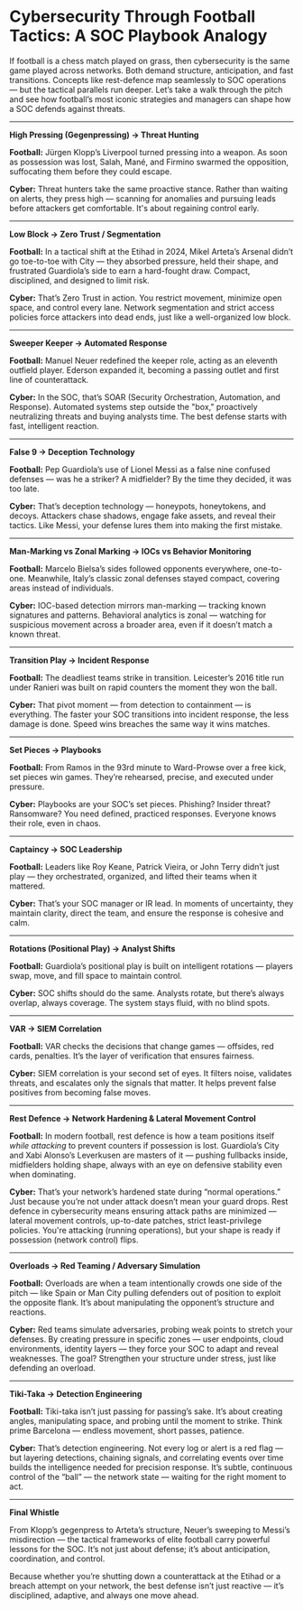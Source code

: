 # **Cybersecurity Through Football Tactics: A SOC Playbook Analogy**

If football is a chess match played on grass, then cybersecurity is the same game played across networks. Both demand structure, anticipation, and fast transitions. Concepts like rest-defence map seamlessly to SOC operations — but the tactical parallels run deeper. Let’s take a walk through the pitch and see how football’s most iconic strategies and managers can shape how a SOC defends against threats.

---

**High Pressing (Gegenpressing) → Threat Hunting**

**Football:** Jürgen Klopp’s Liverpool turned pressing into a weapon. As soon as possession was lost, Salah, Mané, and Firmino swarmed the opposition, suffocating them before they could escape.

**Cyber:** Threat hunters take the same proactive stance. Rather than waiting on alerts, they press high — scanning for anomalies and pursuing leads before attackers get comfortable. It's about regaining control early.

---

**Low Block → Zero Trust / Segmentation**

**Football:** In a tactical shift at the Etihad in 2024, Mikel Arteta’s Arsenal didn’t go toe-to-toe with City — they absorbed pressure, held their shape, and frustrated Guardiola’s side to earn a hard-fought draw. Compact, disciplined, and designed to limit risk.

**Cyber:** That’s Zero Trust in action. You restrict movement, minimize open space, and control every lane. Network segmentation and strict access policies force attackers into dead ends, just like a well-organized low block.

---

**Sweeper Keeper → Automated Response**

**Football:** Manuel Neuer redefined the keeper role, acting as an eleventh outfield player. Ederson expanded it, becoming a passing outlet and first line of counterattack.

**Cyber:** In the SOC, that’s SOAR (Security Orchestration, Automation, and Response). Automated systems step outside the "box," proactively neutralizing threats and buying analysts time. The best defense starts with fast, intelligent reaction.

---

**False 9 → Deception Technology**

**Football:** Pep Guardiola’s use of Lionel Messi as a false nine confused defenses — was he a striker? A midfielder? By the time they decided, it was too late.

**Cyber:** That’s deception technology — honeypots, honeytokens, and decoys. Attackers chase shadows, engage fake assets, and reveal their tactics. Like Messi, your defense lures them into making the first mistake.

---

**Man-Marking vs Zonal Marking → IOCs vs Behavior Monitoring**

**Football:** Marcelo Bielsa’s sides followed opponents everywhere, one-to-one. Meanwhile, Italy’s classic zonal defenses stayed compact, covering areas instead of individuals.

**Cyber:** IOC-based detection mirrors man-marking — tracking known signatures and patterns. Behavioral analytics is zonal — watching for suspicious movement across a broader area, even if it doesn’t match a known threat.

---

**Transition Play → Incident Response**

**Football:** The deadliest teams strike in transition. Leicester’s 2016 title run under Ranieri was built on rapid counters the moment they won the ball.

**Cyber:** That pivot moment — from detection to containment — is everything. The faster your SOC transitions into incident response, the less damage is done. Speed wins breaches the same way it wins matches.

---

**Set Pieces → Playbooks**

**Football:** From Ramos in the 93rd minute to Ward-Prowse over a free kick, set pieces win games. They’re rehearsed, precise, and executed under pressure.

**Cyber:** Playbooks are your SOC’s set pieces. Phishing? Insider threat? Ransomware? You need defined, practiced responses. Everyone knows their role, even in chaos.

---

**Captaincy → SOC Leadership**

**Football:** Leaders like Roy Keane, Patrick Vieira, or John Terry didn’t just play — they orchestrated, organized, and lifted their teams when it mattered.

**Cyber:** That’s your SOC manager or IR lead. In moments of uncertainty, they maintain clarity, direct the team, and ensure the response is cohesive and calm.

---

**Rotations (Positional Play) → Analyst Shifts**

**Football:** Guardiola’s positional play is built on intelligent rotations — players swap, move, and fill space to maintain control.

**Cyber:** SOC shifts should do the same. Analysts rotate, but there’s always overlap, always coverage. The system stays fluid, with no blind spots.

---

**VAR → SIEM Correlation**

**Football:** VAR checks the decisions that change games — offsides, red cards, penalties. It’s the layer of verification that ensures fairness.

**Cyber:** SIEM correlation is your second set of eyes. It filters noise, validates threats, and escalates only the signals that matter. It helps prevent false positives from becoming false moves.

---

**Rest Defence → Network Hardening & Lateral Movement Control**

**Football:** In modern football, rest defence is how a team positions itself *while attacking* to prevent counters if possession is lost. Guardiola’s City and Xabi Alonso’s Leverkusen are masters of it — pushing fullbacks inside, midfielders holding shape, always with an eye on defensive stability even when dominating.

**Cyber:** That’s your network’s hardened state during “normal operations.” Just because you’re not under attack doesn’t mean your guard drops. Rest defence in cybersecurity means ensuring attack paths are minimized — lateral movement controls, up-to-date patches, strict least-privilege policies. You're attacking (running operations), but your shape is ready if possession (network control) flips.

---

**Overloads → Red Teaming / Adversary Simulation**

**Football:** Overloads are when a team intentionally crowds one side of the pitch — like Spain or Man City pulling defenders out of position to exploit the opposite flank. It’s about manipulating the opponent’s structure and reactions.

**Cyber:** Red teams simulate adversaries, probing weak points to stretch your defenses. By creating pressure in specific zones — user endpoints, cloud environments, identity layers — they force your SOC to adapt and reveal weaknesses. The goal? Strengthen your structure under stress, just like defending an overload.

---

**Tiki-Taka → Detection Engineering**

**Football:** Tiki-taka isn’t just passing for passing’s sake. It’s about creating angles, manipulating space, and probing until the moment to strike. Think prime Barcelona — endless movement, short passes, patience.

**Cyber:** That’s detection engineering. Not every log or alert is a red flag — but layering detections, chaining signals, and correlating events over time builds the intelligence needed for precision response. It’s subtle, continuous control of the “ball” — the network state — waiting for the right moment to act.

---

**Final Whistle**

From Klopp’s gegenpress to Arteta’s structure, Neuer’s sweeping to Messi’s misdirection — the tactical frameworks of elite football carry powerful lessons for the SOC. It’s not just about defense; it’s about anticipation, coordination, and control.

Because whether you’re shutting down a counterattack at the Etihad or a breach attempt on your network, the best defense isn’t just reactive — it’s disciplined, adaptive, and always one move ahead.
